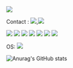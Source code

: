 

<!--
**Jiheebyun/Jiheebyun** is a ✨ _special_ ✨ repository because its `README.md` (this file) appears on your GitHub profile.

Here are some ideas to get you started:

- 🔭 I’m currently working on ...
- 🌱 I’m currently learning ...
- 👯 I’m looking to collaborate on ...
- 🤔 I’m looking for help with ...
- 💬 Ask me about ...
- 📫 How to reach me: ...
- 😄 Pronouns: ...
- ⚡ Fun fact: ...
-->
<img src="https://capsule-render.vercel.app/api?type=waving&color=auto&height=200&section=header&text=Jihee-Byun,Front-end-developer&fontSize=40" />

Contact : <a href="https://www.linkedin.com/in/jihee-byun-18b314186/" target="_blank"><img src="https://img.shields.io/badge/LinkedIn-0E0E0E?style=plastic&logo=appveyor&logo=#0A66C2&logoColor=FF9933"/></a>,<a href="jh910805jh@gmail.com" target="_blank"><img src="https://img.shields.io/badge/Gmail-0E0E0E?style=plastic&logo=appveyor&logo=Gmail&logoColor=FF9933"/></a>

<img src="https://img.shields.io/badge/React-61DAFB?style=flat&logo=React&logoColor=10100F"/>

<img src="https://img.shields.io/badge/Node.js-339933?style=flat&logo=Node.js&logoColor=10100F"/>
<img src="https://img.shields.io/badge/JavaScript-F7DF1E?style=flat&logo=JavaScript&logoColor=10100F"/>
<img src="https://img.shields.io/badge/HTML-E34F26?style=flat&logo=HTML5&logoColor=10100F"/>
<img src="https://img.shields.io/badge/CSS3-1572B6?style=flat&logo=CSS3&logoColor=10100F"/>
<img src="https://img.shields.io/badge/MySQL-4479A1?style=flat&logo=MySQL&logoColor=10100F"/>
<img src="https://img.shields.io/badge/Python-3776AB?style=flat&logo=Python&logoColor=10100F"/>


OS:    <img src="https://img.shields.io/badge/Linux-FCC624?style=flat&logo=Linux&logoColor=10100F"/>






![Anurag's GitHub stats](https://github-readme-stats.vercel.app/api?username=Jiheebyun&show_icons=true&theme=radical)

